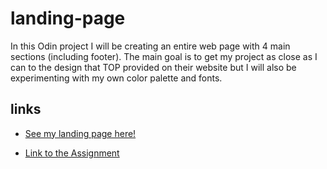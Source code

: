 # landing-page
In this Odin project I will be creating an entire web page with 4 main sections (including footer). The main goal is to get my project as close as I can to the design that TOP provided on their website but I will also be experimenting with my own color palette and fonts. 

## links
- [See my landing page here!](https://cygn0stik.github.io/landing-page/)

- [Link to the Assignment](https://www.theodinproject.com/lessons/foundations-landing-page)



